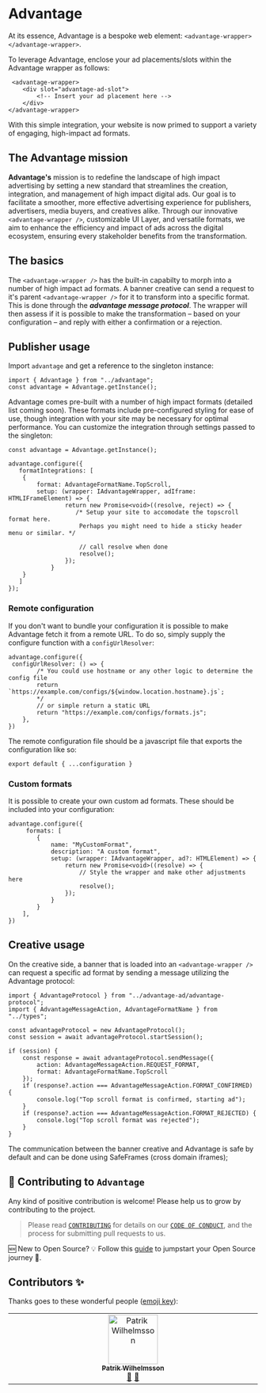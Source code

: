# Advantage

At its essence, Advantage is a bespoke web element: `<advantage-wrapper></advantage-wrapper>`.

To leverage Advantage, enclose your ad placements/slots within the Advantage wrapper as follows:

```
 <advantage-wrapper>
    <div slot="advantage-ad-slot">
        <!-- Insert your ad placement here -->
    </div>
</advantage-wrapper>
```

With this simple integration, your website is now primed to support a variety of engaging, high-impact ad formats.

## The Advantage mission

**Advantage's** mission is to redefine the landscape of high impact advertising by setting a new standard that streamlines the creation, integration, and management of high impact digital ads. Our goal is to facilitate a smoother, more effective advertising experience for publishers, advertisers, media buyers, and creatives alike. Through our innovative `<advantage-wrapper />`, customizable UI Layer, and versatile formats, we aim to enhance the efficiency and impact of ads across the digital ecosystem, ensuring every stakeholder benefits from the transformation.

## The basics

The `<advantage-wrapper />` has the built-in capabilty to morph into a number of high impact ad formats. A banner creative can send a request to it's parent `<advantage-wrapper />` for it to transform into a specific format. This is done through the **_advantage message protocol_**. The wrapper will then assess if it is possible to make the transformation – based on your configuration – and reply with either a confirmation or a rejection.

## Publisher usage

Import `advantage` and get a reference to the singleton instance:

```
import { Advantage } from "../advantage";
const advantage = Advantage.getInstance();

```

Advantage comes pre-built with a number of high impact formats (detailed list coming soon). These formats include pre-configured styling for ease of use, though integration with your site may be necessary for optimal performance. You can customize the integration through settings passed to the singleton:

```
const advantage = Advantage.getInstance();

advantage.configure({
   formatIntegrations: [
    {
        format: AdvantageFormatName.TopScroll,
        setup: (wrapper: IAdvantageWrapper, adIframe: HTMLIFrameElement) => {
                return new Promise<void>((resolve, reject) => {
                   /* Setup your site to accomodate the topscroll format here.
                    Perhaps you might need to hide a sticky header menu or similar. */

                    // call resolve when done
                    resolve();
                });
            }
    }
   ]
});
```

### Remote configuration

If you don't want to bundle your configuration it is possible to make Advantage fetch it from a remote URL. To do so, simply supply the configure function with a `configUrlResolver`:

```
advantage.configure({
 configUrlResolver: () => {
        /* You could use hostname or any other logic to determine the config file
        return `https://example.com/configs/${window.location.hostname}.js`;
        */
        // or simple return a static URL
        return "https://example.com/configs/formats.js";
    },
})
```

The remote configuration file should be a javascript file that exports the configuration like so:

```
export default { ...configuration }
```

### Custom formats

It is possible to create your own custom ad formats. These should be included into your configuration:

```
advantage.configure({
     formats: [
        {
            name: "MyCustomFormat",
            description: "A custom format",
            setup: (wrapper: IAdvantageWrapper, ad?: HTMLElement) => {
                return new Promise<void>((resolve) => {
                    // Style the wrapper and make other adjustments here
                    resolve();
                });
            }
        }
    ],
})
```

## Creative usage

On the creative side, a banner that is loaded into an `<advantage-wrapper />` can request a specific ad format by sending a message utilizing the Advantage protocol:

```
import { AdvantageProtocol } from "../advantage-ad/advantage-protocol";
import { AdvantageMessageAction, AdvantageFormatName } from "../types";

const advantageProtocol = new AdvantageProtocol();
const session = await advantageProtocol.startSession();

if (session) {
    const response = await advantageProtocol.sendMessage({
        action: AdvantageMessageAction.REQUEST_FORMAT,
        format: AdvantageFormatName.TopScroll
    });
    if (response?.action === AdvantageMessageAction.FORMAT_CONFIRMED) {
        console.log("Top scroll format is confirmed, starting ad");
    }
    if (response?.action === AdvantageMessageAction.FORMAT_REJECTED) {
        console.log("Top scroll format was rejected");
    }
}
```

The communication between the banner creative and Advantage is safe by default and can be done using SafeFrames (cross domain iframes);

## 🤝 Contributing to `Advantage`

Any kind of positive contribution is welcome! Please help us to grow by contributing to the project.

> Please read [`CONTRIBUTING`](CONTRIBUTING.md) for details on our [`CODE OF CONDUCT`](CODE_OF_CONDUCT.md), and the process for submitting pull requests to us.

🆕 New to Open Source? 💡 Follow this [guide](https://opensource.guide/how-to-contribute/) to jumpstart your Open Source journey 🚀.

## Contributors ✨

Thanks goes to these wonderful people ([emoji key](https://allcontributors.org/docs/en/emoji-key)):

<!-- ALL-CONTRIBUTORS-LIST:START - Do not remove or modify this section -->
<!-- prettier-ignore-start -->
<!-- markdownlint-disable -->
<table>
  <tbody>
    <tr>
      <td align="center" valign="top" width="14.28%"><a href="https://github.com/pattan"><img src="https://avatars.githubusercontent.com/u/1073964?v=4?s=100" width="100px;" alt="Patrik Wilhelmsson"/><br /><sub><b>Patrik Wilhelmsson</b></sub></a><br /><a href="#doc-pattan" title="Documentation">📖</a> <a href="#ideas-pattan" title="Ideas, Planning, & Feedback">🤔</a></td>
    </tr>
  </tbody>
</table>

<!-- markdownlint-restore -->
<!-- prettier-ignore-end -->

<!-- ALL-CONTRIBUTORS-LIST:END -->
